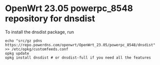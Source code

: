 OpenWrt 23.05 powerpc_8548 repository for dnsdist
========

To install the dnsdist package, run

```
echo "src/gz pdns https://repo.powerdns.com/openwrt/OpenWrt_23.05/powerpc_8548/dnsdist" >> /etc/opkg/customfeeds.conf
opkg update
opkg install dnsdist # or dnsdist-full if you need all the features
```
